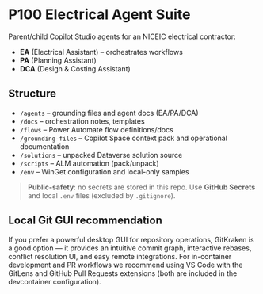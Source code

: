 # P100 Electrical Agent Suite

Parent/child Copilot Studio agents for an NICEIC electrical contractor:
- **EA** (Electrical Assistant) – orchestrates workflows
- **PA** (Planning Assistant)
- **DCA** (Design & Costing Assistant)

## Structure
- `/agents` – grounding files and agent docs (EA/PA/DCA)
- `/docs` – orchestration notes, templates
- `/flows` – Power Automate flow definitions/docs
- `/grounding-files` – Copilot Space context pack and operational documentation
- `/solutions` – unpacked Dataverse solution source
- `/scripts` – ALM automation (pack/unpack)
- `/env` – WinGet configuration and local-only samples

> **Public-safety**: no secrets are stored in this repo. Use **GitHub Secrets** and local `.env` files (excluded by `.gitignore`).

## Local Git GUI recommendation

If you prefer a powerful desktop GUI for repository operations, GitKraken is a good option — it provides an intuitive commit graph, interactive rebases, conflict resolution UI, and easy remote integrations. For in-container development and PR workflows we recommend using VS Code with the GitLens and GitHub Pull Requests extensions (both are included in the devcontainer configuration).

